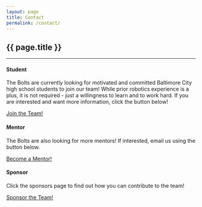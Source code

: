 ```yaml
---
layout: page
title: Contact
permalink: /contact/
---
```


<div class="container" markdown="1">
<section class="card bg-light page-card p-4" markdown="1">

<h1 class="mx-auto">{{ page.title }}</h1>
<hr class="p-0">


<div class="container">
<div class="row">

<div class="col-md">
<div class="card mb-4">
<div class="card-header bg-theme"><h4 class="card-title text-center text-light m-0">Student</h4></div>
<div class="card-body">
<p class="card-text">The Bolts are currently looking for motivated and committed Baltimore City high school students to join our team! While prior robotics experience is a plus, it is not required - just a willingness to learn and to work hard. If you are interested and want more information, click the button below!</p>
<a href="https://tinyurl.com/BoltsInterestForm" target="https://tinyurl.com/BoltsInterestForm" class="btn btn-primary w-100 bg-theme-inv">Join the Team!</a>
</div>
</div>
</div>

<div class="col-md">
<div class="card mb-4">
<div class="card-header bg-theme"><h4 class="card-title text-center text-light m-0">Mentor</h4></div>
<div class="card-body">
<p class="card-text">The Bolts are also looking for more mentors! If interested, email us using the button below.</p>
<a href="mailto:info@baltimorebolts.com" class="btn btn-primary w-100 bg-theme-inv">Become a Mentor!</a>
</div>
</div>
</div>

<div class="col-md">
<div class="card">
<div class="card-header bg-theme"><h4 class="card-title text-center text-light m-0">Sponsor</h4></div>
<div class="card-body">
<p class="card-text">Click the sponsors page to find out how you can contribute to the team!</p>
<a href="/sponsors" class="btn btn-primary w-100 bg-theme-inv">Sponsor the Team!</a>
</div>
</div>
</div>

</div>
</div>